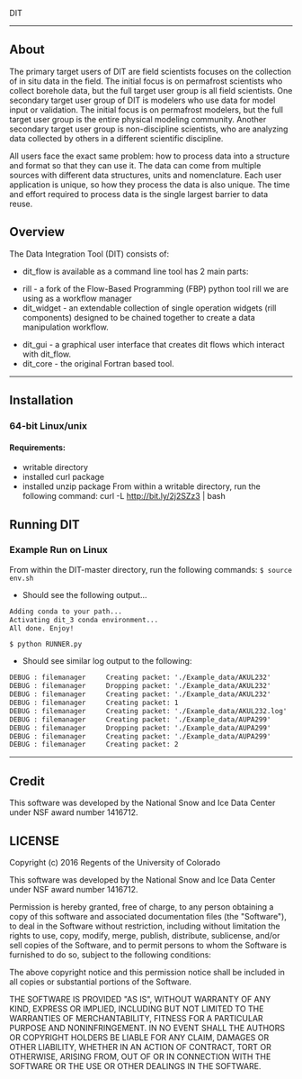 DIT
___

## About

The primary target users of DIT are field scientists focuses on the collection of in situ data in the field.  The initial focus is on permafrost scientists who collect borehole data, but the full target user group is all field scientists.  One secondary target user group of DIT is modelers who use data for model input or validation.  The initial focus is on permafrost modelers, but the full target user group is the entire physical modeling community.  Another secondary target user group is non-discipline scientists, who are analyzing data collected by others in a different scientific discipline.

All users face the exact same problem: how to process data into a structure and format so that they can use it.  The data can come from multiple sources with different data structures, units and nomenclature.  Each user application is unique, so how they process the data is also unique.  The time and effort required to process data is the single largest barrier to data reuse.

## Overview

The Data Integration Tool (DIT) consists of:

*   dit_flow is available as a command line tool has 2 main parts:
   + rill - a fork of the Flow-Based Programming (FBP) python tool rill we are using as a workflow manager
   + dit_widget - an extendable collection of single operation widgets (rill components) designed to be chained together to create a data manipulation workflow.
* dit_gui - a graphical user interface that creates dit flows which interact with dit_flow.
* dit_core - the original Fortran based tool.

___
## Installation
### 64-bit Linux/unix
#### Requirements:
* writable directory
* installed curl package
* installed unzip package
From within a writable directory, run the following command:
curl -L http://bit.ly/2j2SZz3 | bash

## Running DIT
### Example Run on Linux
From within the DIT-master directory, run the following commands:
`$ source env.sh`
* Should see the following output...
``` html
Adding conda to your path...
Activating dit_3 conda environment...
All done. Enjoy!
```

`$ python RUNNER.py`
* Should see similar log output to the following:
``` html
DEBUG : filemanager     Creating packet: './Example_data/AKUL232'
DEBUG : filemanager     Dropping packet: './Example_data/AKUL232'
DEBUG : filemanager     Creating packet: './Example_data/AKUL232'
DEBUG : filemanager     Creating packet: 1
DEBUG : filemanager     Creating packet: './Example_data/AKUL232.log'
DEBUG : filemanager     Creating packet: './Example_data/AUPA299'
DEBUG : filemanager     Dropping packet: './Example_data/AUPA299'
DEBUG : filemanager     Creating packet: './Example_data/AUPA299'
DEBUG : filemanager     Creating packet: 2
```

___
## Credit

This software was developed by the National Snow and Ice Data Center under NSF award number 1416712.

## LICENSE

Copyright (c) 2016 Regents of the University of Colorado

This software was developed by the National Snow and Ice Data Center under NSF award number 1416712.

Permission is hereby granted, free of charge, to any person obtaining a copy of this
software and associated documentation files (the "Software"), to deal in the Software
without restriction, including without limitation the rights to use, copy, modify, merge,
publish, distribute, sublicense, and/or sell copies of the Software, and to permit persons
to whom the Software is furnished to do so, subject to the following conditions:

The above copyright notice and this permission notice shall be included in all copies or
substantial portions of the Software.

THE SOFTWARE IS PROVIDED "AS IS", WITHOUT WARRANTY OF ANY KIND,
EXPRESS OR IMPLIED, INCLUDING BUT NOT LIMITED TO THE WARRANTIES OF
MERCHANTABILITY, FITNESS FOR A PARTICULAR PURPOSE AND
NONINFRINGEMENT. IN NO EVENT SHALL THE AUTHORS OR COPYRIGHT
HOLDERS BE LIABLE FOR ANY CLAIM, DAMAGES OR OTHER LIABILITY,
WHETHER IN AN ACTION OF CONTRACT, TORT OR OTHERWISE, ARISING
FROM, OUT OF OR IN CONNECTION WITH THE SOFTWARE OR THE USE OR
OTHER DEALINGS IN THE SOFTWARE.


